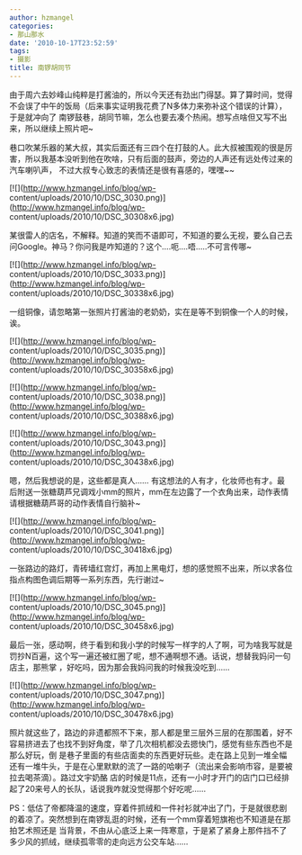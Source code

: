 ```yaml
---
author: hzmangel
categories:
- 那山那水
date: '2010-10-17T23:52:59'
tags:
- 摄影
title: 南锣胡同节
---
```

由于周六去妙峰山纯粹是打酱油的，所以今天还有劲出门得瑟。算了算时间，觉得不会误了中午的饭局（后来事实证明我花费了N多体力来弥补这个错误的计算），于是就冲向了
南锣鼓巷，胡同节嘛，怎么也要去凑个热闹。<!--more-->想写点啥但又写不出来，所以继续上照片吧~

巷口吹某乐器的某大叔，其实后面还有三四个在打鼓的人。此大叔被围观的很是厉害，所以我基本没听到他在吹啥，只有后面的鼓声，旁边的人声还有远处传过来的汽车喇叭声，
不过大叔专心致志的表情还是很有喜感的，嘿嘿~~

[![](http://www.hzmangel.info/blog/wp-
content/uploads/2010/10/DSC_3030.png)](http://www.hzmangel.info/blog/wp-
content/uploads/2010/10/DSC_30308x6.jpg)

某很雷人的店名，不解释。知道的笑而不语即可，不知道的要么无视，要么自己去问Google。神马？你问我是咋知道的？这个….呃….唔…..不可言传哪~

[![](http://www.hzmangel.info/blog/wp-
content/uploads/2010/10/DSC_3033.png)](http://www.hzmangel.info/blog/wp-
content/uploads/2010/10/DSC_30338x6.jpg)

一组铜像，请忽略第一张照片打酱油的老奶奶，实在是等不到铜像一个人的时候，诶。

[![](http://www.hzmangel.info/blog/wp-
content/uploads/2010/10/DSC_3035.png)](http://www.hzmangel.info/blog/wp-
content/uploads/2010/10/DSC_30358x6.jpg)

[![](http://www.hzmangel.info/blog/wp-
content/uploads/2010/10/DSC_3038.png)](http://www.hzmangel.info/blog/wp-
content/uploads/2010/10/DSC_30388x6.jpg)

[![](http://www.hzmangel.info/blog/wp-
content/uploads/2010/10/DSC_3043.png)](http://www.hzmangel.info/blog/wp-
content/uploads/2010/10/DSC_30438x6.jpg)

嗯，然后我想说的是，这些都是真人……
有这想法的人有才，化妆师也有才。最后附送一张糖葫芦兄调戏小mm的照片，mm在左边露了一个衣角出来，动作表情请根据糖葫芦哥的动作表情自行脑补~

[![](http://www.hzmangel.info/blog/wp-
content/uploads/2010/10/DSC_3041.png)](http://www.hzmangel.info/blog/wp-
content/uploads/2010/10/DSC_30418x6.jpg)

一张路边的路灯，青砖墙红宫灯，再加上黑电灯，想的感觉照不出来，所以求各位指点构图色调后期等一系列东西，先行谢过~

[![](http://www.hzmangel.info/blog/wp-
content/uploads/2010/10/DSC_3045.png)](http://www.hzmangel.info/blog/wp-
content/uploads/2010/10/DSC_30458x6.jpg)

最后一张，感动啊，终于看到和我小学的时候写一样字的人了啊，可为啥我写就是罚抄N百遍，这个写一遍还被红圈了呢，想不通啊想不通。话说，想替我妈问一句店主，那熊掌
，好吃吗，因为那会我妈问我的时候我没吃到……

[![](http://www.hzmangel.info/blog/wp-
content/uploads/2010/10/DSC_3047.png)](http://www.hzmangel.info/blog/wp-
content/uploads/2010/10/DSC_30478x6.jpg)

照片就这些了，路边的非遗都照不下来，那人都是里三层外三层的在那围着，好不容易挤进去了也找不到好角度，举了几次相机都没去摁快门，感觉有些东西也不是那么好玩，倒
是巷子里面的有些店面卖的东西更好玩些。走在路上见到一堆全幅还有一堆牛头，于是在心里默默的流了一路的哈喇子（流出来会影响市容，是要被拉去喝茶滴）。路过文宇奶酪
店的时候是11点，还有一小时才开门的店门口已经排起了20来号人的长队，话说我咋就没觉得那个好吃呢……

PS：低估了帝都降温的速度，穿着件抓绒和一件衬衫就冲出了门，于是就很悲剧的着凉了。突然想到在南锣乱逛的时候，还有一个mm穿着短旗袍也不知道是在那拍艺术照还是
当背景，不由从心底泛上来一阵寒意，于是紧了紧身上那件挡不了多少风的抓绒，继续孤零零的走向远方公交车站……